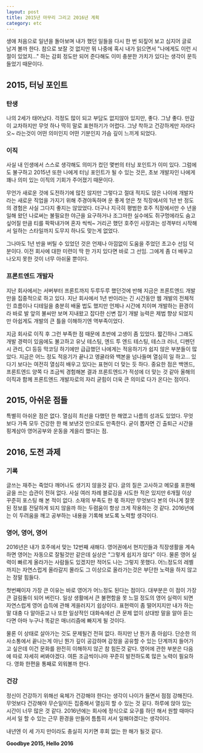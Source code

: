 ```yaml
---
layout: post
title: 2015년 마무리 그리고 2016년 계획
category: etc
---
```

생애 처음으로 일년을 돌아보며 내가 했던 일들을 다시 한 번 되짚어 보고 심지어 글로 남겨 볼까 한다.
참으로 보잘 것 없지만 뭐 나중에 혹시 내가 읽으면서 "나에게도 이런 시절이 있었지..." 하는 감회 정도만 되어 준다해도
이미 충분한 가치가 있다는 생각이 문득 들었기 때문이다.

## 2015, 터닝 포인트

### 탄생
나의 2세가 태어났다. 걱정도 많이 되고 부담도 없지않아 있지만, 좋다. 그냥 좋다.
만감이 교차하지만 무엇 하나 딱히 말로 표현하기가 어렵다.
그냥 착하고 건강하게만 자라다오~ 라는것이 어떤 의미인지 어떤 기분인지 가슴 깊이 느끼게 되었다.

### 이직
사실 내 인생에서 스스로 생각해도 의미가 컸던 몇번의 터닝 포인트가 이미 있다. 그럼에도 불구하고 2015년 또한 나에게 터닝 포인트가 될 수 있는 것은, 초보 개발자인 나에게 꽤나 의미 있는 이직의 기회가 주어졌기 때문이다.

무언가 새로운 것에 도전하기에 많진 않지만 그렇다고 절대 적지도 않은 나이에 개발자라는 새로운 직업을 가지기 위해 주경야독하며 운 좋게 얻은 첫 직장에서의 1년 반 정도의 경험은 사실 그다지 좋지는 않았었다.
더구나 지극히 평범한 호주 직장에서만 수 년을 일해 왔던 나로써는 불필요한 야근을 요구하거나 조그마한 실수에도 쥐구멍에라도 숨고 싶어질 만큼 티를 팍팍내가며 혼자 씩씩~ 거리곤 했던 호주인 사장과는 성격부터 시작해서 일하는 스타일까지 도무지 하나도 맞는게 없었다.

그나마도 1년 반을 버틸 수 있었던 것은 언제나 아낌없이 도움을 주었던 초고수 선임 덕분이다. 이전 회사에 대한 미련이 딱 한 가지 있다면 바로 그 선임. 그에게 좀 더 배우고 나오지 못한 것이 너무 아쉬울 뿐이다.

### 프론트엔드 개발자
지난 회사에서는 서버부터 프론트까지 두루두루 했던것에 반해 지금은 프론트엔드 개발만을 집중적으로 하고 있다. 지난 회사에서 1년 반이라는 긴 시간동안 웹 개발의 전체적인 흐름이나 디테일을 충분히 배울 법도 했지만 언제나 시간에 치이며 개발하는 환경이라 바로 발 앞의 불씨만 보며 지내왔고 잡다한 신변 잡기 개발 능력은 제법 향상 되었지만 아쉽게도 개발의 큰 틀을 이해하기엔 역부족이었다.

지금 회사로 이직 후 그런 부족한 점 때문에 초반에 고생이 좀 있었다. 짧긴하나 그래도 개발 경력이 있음에도 불고하고 유닛 테스팅, 엔드 투 엔드 테스팅, 테스크 러너, 디펜던시 관리, CI 등등 막코딩 하기에만 급급했던 나에게는 적응하기가 쉽지 않은 부분들이 많았다.
지금은 어느 정도 적응기가 끝나고 엥귤라와 백본을 넘나들며 열심히 일 하고... 있다기 보다는 여전히 열심히 배우고 있다는 표현이 더 맞는 듯 하다.
중요한 점은 백엔드, 프론트엔드 양쪽 다 조금씩 경험해본 결과 프론트엔드가 적성에 더 맞는 것 같아 올해의 이직과 함께 프론트엔드 개발자로의 자리 굳힘이 더욱 큰 의미로 다가 온다는 점이다.

## 2015, 아쉬운 점들
특별히 아쉬운 점은 없다. 열심히 최선을 다했던 한 해였고 나름의 성과도 있었다. 무엇보다 가족 모두 건강한 한 해 보낸것 만으로도 만족한다. 굳이 뽑자면 긴 출퇴근 시간을 핑계삼아 영어공부와 운동을 게을리 했다는 점.

## 2016, 도전 과제

### 기록
글쓰는 재주는 죽었다 깨어나도 생기지 않을것 같다. 글의 질은 고사하고 메모를 포한해 글을 쓰는 습관이 전혀 없다. 
사실 여러 차례 블로깅을 시도한 적은 있지만 6개월 이상 꾸준히 포스팅 해 본 적이 없다.
소재의 부족도 한 몫 하지만 무엇보다 본의 아니게 잘못된 정보를 전달하게 되지 않을까 하는 두렴움이 항상 크게 작용하는 것 같다.
2016년에는 이 두려움을 깨고 공부하는 내용을 기록해 보도록 노력할 생각이다.

### 영어, 영어, 영어
2016년은 내가 호주에서 맞는 12번째 새해다. 영어권에서 현지인들과 직장생활을 계속하면 영어는 자동으로 잘될것만 같은데 실상은 "그렇게 쉽지가 않다" 이다. 물론 영어 실력이 빠르게 올라가는 사람들도 있겠지만 적어도 나는 그렇지 못했다. 어느정도의 레벨까지는 자연스럽게 올라갈지 몰라도 그 이상으로 올라가는것은 부단한 노력을 하지 않고는 정말 힘들다.

첫번째이자 가장 큰 이유는 바로 영어가 어느정도 된다는 점이다. 대부분은 이 점이 가장 큰 걸림돌이 되어 버린다.
일상 생활에서 큰 불편함을 못 느낄 정도의 영어 실력이 되면 자연스럽게 영어 습득에 관해 게을러지기 쉽상이다.
표현력이 좀 떨어지지만 내가 하는 말 대충 다 알아듣고 나 또한 일상적인 대화속에선 큰 문제 없이 상대방 말을 알아 듣는다면 아마 누구나 똑같은 매너리즘에 빠지게 될 것이다.

물론 이 상태로 살아가는 것도 문제될건 전혀 없다. 하지만 난 뭔가 좀 아쉽다. 단순한 의사소통에서 끝나는게 아닌 뭔가 깊이 공감하며 감정을 공유할 수 있는 단계까지 들어가고 싶은데 이건 문화를 완전히 이해하지 않곤 참 힘든것 같다. 영어에 관한 부분은 다음에 따로 자세히 써봐야겠다.
여튼 조금씩이나마 꾸준히 발전하도록 많은 노력이 필요하다. 영화 한편을 통째로 외워볼까 한다.

### 건강
정신이 건강하기 위해선 육체가 건강해야 한다는 생각이 나이가 들면서 점점 강해진다. 무엇보다 건강해야 무슨일이든 집중해서 열심히 할 수 있는 것 깉다. 하루에 앉아 있는 시간이 너무 많은 것 같다. 2016년에는 회사에 정식으로 요구를 하던 해서 원할 때마다 서서 일 할 수 있는 근무 환경을 만들어 틈틈히 서서 일해야겠다는 생각이다.

내년엔 이 세 가지 만이라도 충실히 지키면 후회 없는 한 해가 될것 같다.

**Goodbye 2015, Hello 2016**
